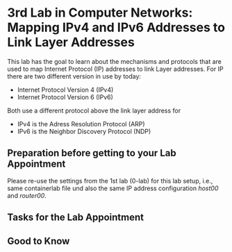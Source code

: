 # 3rd Lab in Computer Networks: Mapping IPv4 and IPv6 Addresses to Link Layer Addresses

This lab has the goal to learn about the mechanisms and protocols that are used to map Internet Protocol (IP) addresses to link Layer addresses. For IP there are two different version in use by today:
- Internet Protocol Version 4 (IPv4)
- Internet Protocol Version 6 (IPv6)

Both use a different protocol above the link layer address for
- IPv4 is the Adress Resolution Protocol (ARP)
- IPv6 is the Neighbor Discovery Protocol (NDP)

## Preparation before getting to your Lab Appointment

Please re-use the settings from the 1st lab (0-lab) for this lab setup, i.e., same containerlab file und also the same IP address configuration *host00* and *router00*. 

## Tasks for the Lab Appointment



## Good to Know

